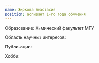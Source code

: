 ```yaml
---
name: Жиркова Анастасия
position: аспирант 1-го года обучения
---
```


Образование: Химический факультет МГУ

Область научных интересов: 

Публикации:

Хобби: 